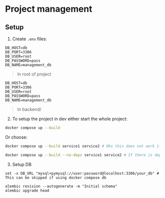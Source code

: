# Project management
## Setup
1. Create `.env` files:
```
DB_HOST=db
DB_PORT=3306
DB_USER=root
DB_PASSWORD=pass
DB_NAME=management_db
```
> In root of project

```
DB_HOST=db
DB_PORT=3306
DB_USER=root
DB_PASSWORD=pass
DB_NAME=management_db
```
> In backend/

2. To setup the project in dev either start the whole project:
```bash
docker compose up --build
```
Or choose:
```bash
docker compose up --build service1 service2 # Obs this does not work if anything depends on external service

docker compose up --build --no-deps service1 service2 # If there is depends_on
```

3. Setup DB

```fish
set -x DB_URL "mysql+pymysql://user:password@localhost:3306/your_db" # This can be skipped if using docker compose db

alembic revision --autogenerate -m "Initial schema"
alembic upgrade head
```
